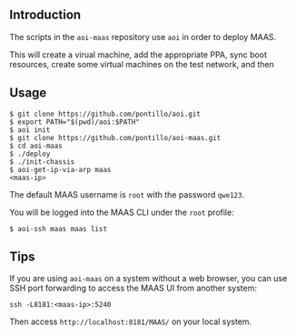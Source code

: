 ## Introduction

The scripts in the `aoi-maas` repository use `aoi` in order to deploy MAAS.

This will create a virual machine, add the appropriate PPA, sync boot
resources, create some virtual machines on the test network, and
then

## Usage

    $ git clone https://github.com/pontillo/aoi.git
    $ export PATH="$(pwd)/aoi:$PATH"
    $ aoi init
    $ git clone https://github.com/pontillo/aoi-maas.git
    $ cd aoi-maas
    $ ./deploy
    $ ./init-chassis
    $ aoi-get-ip-via-arp maas
    <maas-ip>

The default MAAS username is `root` with the password `qwe123`.

You will be logged into the MAAS CLI under the `root` profile:

    $ aoi-ssh maas maas list

## Tips

If you are using `aoi-maas` on a system without a web browser, you can use
SSH port forwarding to access the MAAS UI from another system:

    ssh -L8181:<maas-ip>:5240

Then access `http://localhost:8181/MAAS/` on your local system.
